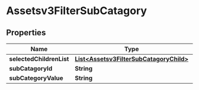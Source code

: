 

# Assetsv3FilterSubCatagory


## Properties

| Name | Type | Description | Notes |
|------------ | ------------- | ------------- | -------------|
|**selectedChildrenList** | [**List&lt;Assetsv3FilterSubCatagoryChild&gt;**](Assetsv3FilterSubCatagoryChild.md) |  |  [optional] |
|**subCatagoryId** | **String** |  |  [optional] |
|**subCategoryValue** | **String** |  |  [optional] |



